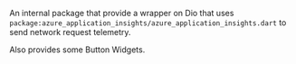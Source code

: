An internal package that provide a wrapper on Dio that uses `package:azure_application_insights/azure_application_insights.dart` to send network request telemetry.

Also provides some Button Widgets.